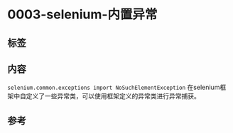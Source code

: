 # 0003-selenium-内置异常

## 标签

## 内容

`selenium.common.exceptions import NoSuchElementException`
在selenium框架中自定义了一些异常类，可以使用框架定义的异常类进行异常捕获。

## 参考
